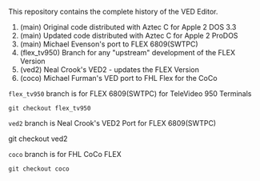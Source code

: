 This repository contains the complete history of the VED Editor.

1. (main) Original code distributed with Aztec C for Apple 2 DOS 3.3
2. (main) Updated code distributed with Aztec C for Apple 2 ProDOS
3. (main) Michael Evenson's port to FLEX 6809(SWTPC)
4. (flex_tv950) Branch for any "upstream" development of the FLEX Version
5. (ved2) Neal Crook's VED2 - updates the FLEX Version
6. (coco) Michael Furman's VED port to FHL Flex for the CoCo

`flex_tv950` branch is for FLEX 6809(SWTPC) for TeleVideo 950 Terminals

    git checkout flex_tv950

`ved2` branch is Neal Crook's VED2 Port for FLEX 6809(SWTPC)

   git checkout ved2

`coco` branch is for FHL CoCo FLEX

    git checkout coco

